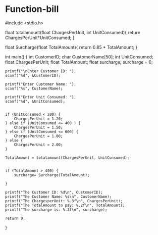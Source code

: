 # Function-bill
#include <stdio.h>

float totalamount(float ChargesPerUnit, int UnitConsumed){
    return ChargesPerUnit*UnitConsumed;
}
 
float Surcharge(float TotalAmount){
return 0.85 * TotalAmount;
}
    
int main() {
    int CustomerID;
    char CustomerName[50];
    int UnitConsumed;
    float ChargesPerUnit;
    float TotalAmount;
    float surcharge;
    surcharge = 0;

    printf("\nEnter Customer ID: ");
    scanf("%d", &CustomerID);

    printf("Enter Customer Name: ");
    scanf("%s", CustomerName);  

    printf("Enter Unit Consumed: ");
    scanf("%d", &UnitConsumed);

    
    if (UnitConsumed < 200) {
        ChargesPerUnit = 1.20;
    } else if (UnitConsumed <= 400 ) {
        ChargesPerUnit = 1.50;
    } else if (UnitConsumed <= 600) {
        ChargesPerUnit = 1.80;
    } else {
        ChargesPerUnit = 2.00;
    }

    TotalAmount = totalamount(ChargesPerUnit, UnitConsumed);

  
    if (TotalAmount > 400) {
        surcharge= Surcharge(TotalAmount);
    
    }

    printf("The Customer ID: %d\n", CustomerID);
    printf("The Customer Name: %s\n", CustomerName);
    printf("The ChargesperUnit: %.3f\n", ChargesPerUnit);
    printf("The TotalAmount to pay: %.2f\n", TotalAmount);
    printf("The surcharge is: %.3f\n", surcharge);

    return 0;
}
